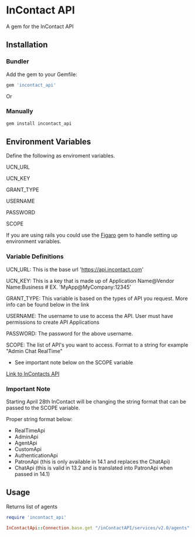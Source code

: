 # InContact API

A gem for the InContact API


## Installation

### Bundler
Add the gem to your Gemfile:
```ruby
gem 'incontact_api'
```

Or

### Manually

```ruby
gem install incontact_api
```
## Environment Variables

Define the following as enviroment variables.

UCN_URL

UCN_KEY

GRANT_TYPE

USERNAME

PASSWORD

SCOPE

If you are using rails you could use the [Figaro](https://github.com/laserlemon/figaro) gem to handle setting up environment variables.


### Variable Definitions

UCN_URL: This is the base url 'https://api.incontact.com'

UCN_KEY: This is a key that is made up of Application Name@Vendor Name:Business # EX. 'MyApp@MyCompany:12345'

GRANT_TYPE: This variable is based on the types of API you request. More info can be found below in the link

USERNAME: The username to use to access the API.  User must have permissions to create API Applications

PASSWORD: The password for the above username.

SCOPE: The list of API's you want to access.  Format to a string for example "Admin Chat RealTime"

* See important note below on the SCOPE variable

[Link to InContacts API](https://home-c4.incontact.com/InContact/Help/en-US/index.htm#docs)

### Important Note

Starting April 28th InContact will be changing the string format that can be passed to the SCOPE variable.  

Proper string format below:

* RealTimeApi 
* AdminApi 
* AgentApi 
* CustomApi 
* AuthenticationApi 
* PatronApi (this is only available in 14.1 and replaces the ChatApi) 
* ChatApi (this is valid in 13.2 and is translated into PatronApi when passed in 14.1) 

## Usage

Returns list of agents

```ruby
require 'incontact_api'

InContactApi::Connection.base.get "/inContactAPI/services/v2.0/agents"
```
